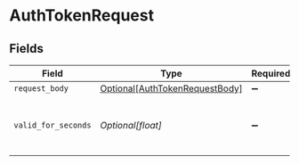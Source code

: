 # AuthTokenRequest


## Fields

| Field                                                                             | Type                                                                              | Required                                                                          | Description                                                                       | Example                                                                           |
| --------------------------------------------------------------------------------- | --------------------------------------------------------------------------------- | --------------------------------------------------------------------------------- | --------------------------------------------------------------------------------- | --------------------------------------------------------------------------------- |
| `request_body`                                                                    | [Optional[AuthTokenRequestBody]](../../models/operations/authtokenrequestbody.md) | :heavy_minus_sign:                                                                | N/A                                                                               |                                                                                   |
| `valid_for_seconds`                                                               | *Optional[float]*                                                                 | :heavy_minus_sign:                                                                | Lifetime of the requested token in seconds                                        | 3600                                                                              |